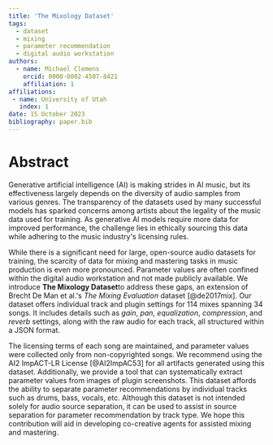 ```yaml
---
title: 'The Mixology Dataset'
tags:
  - dataset
  - mixing
  - parameter recommendation
  - digital audio workstation
authors:
  - name: Michael Clemens
    orcid: 0000-0002-4507-8421
    affiliation: 1
affiliations:
 - name: University of Utah
   index: 1
date: 15 October 2023
bibliography: paper.bib
---
```


# Abstract

Generative artificial intelligence (AI) is making strides in AI music, but its effectiveness largely depends on the diversity of audio samples from various genres. The transparency of the datasets used by many successful models has sparked concerns among artists about the legality of the music data used for training. As generative AI models require more data for improved performance, the challenge lies in ethically sourcing this data while adhering to the music industry's licensing rules.

While there is a significant need for large, open-source audio datasets for training, the scarcity of data for mixing and mastering tasks in music production is even more pronounced. Parameter values are often confined within the digital audio workstation and not made publicly available. We introduce **The Mixology Dataset**to address these gaps, an extension of Brecht De Man et al.'s *The Mixing Evaluation* dataset [@de2017mix]. Our dataset offers individual track and plugin settings for 114 mixes spanning 34 songs. It includes details such as *gain*, *pan*, *equalization*, *compression*, and *reverb* settings, along with the raw audio for each track, all structured within a JSON format.

The licensing terms of each song are maintained, and parameter values were collected only from non-copyrighted songs. We recommend using the AI2 ImpACT-LR License [@AI2ImpAC53] for all artifacts generated using this dataset. Additionally, we provide a tool that can systematically extract parameter values from images of plugin screenshots. This dataset affords the ability to separate parameter recommendations by individual tracks such as drums, bass, vocals, etc. Although this dataset is not intended solely for audio source separation, it can be used to assist in source separation for parameter recommendation by track type. We hope this contribution will aid in developing co-creative agents for assisted mixing and mastering.


